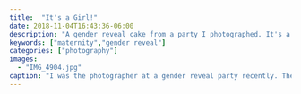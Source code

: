 ```yaml
---
title:  "It's a Girl!"
date: 2018-11-04T16:43:36-06:00
description: "A gender reveal cake from a party I photographed. It's a girl!"
keywords: ["maternity","gender reveal"]
categories: ["photography"]
images: 
  - "IMG_4904.jpg"
caption: "I was the photographer at a gender reveal party recently. The gender was hidden inside a cake, so cutting it revealed the secret."
---
```

